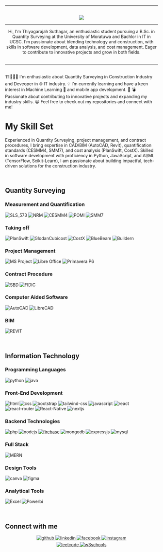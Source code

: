 <hr>
<br>
<div align="center">
  <img src="https://readme-typing-svg.herokuapp.com?font=Fira+Code&size=32&pause=1000&color=C128F7&width=550&lines=Hello%2C;I+am+Thiyagarajah+Suthagar%2C;Welcome+to+my+Portfolio+!!!">
</div>
<hr>
<div align="center">Hi, I'm Thiyagarajah Suthagar, an enthusiastic student pursuing a B.Sc. in Quantity Surveying at the University of Moratuwa and Bachlor in IT in UCSC. I’m passionate about blending technology and construction, with skills in software development, data analysis, and cost management. Eager to contribute to innovative projects and grow in both fields. </div>  
<br> <hr> <br>
  🏗️👷🏻‍♂️ I'm enthusiastic about Quantity Surveying in Construction Industry and Deveoper in 🌐 IT industry.
  💡 I’m currently learning and have a keen interest in Machine Learning 🤖 and mobile app development. 📱
  💣 Passionate about contributing to innovative projects and expanding my industry skills. 
  😀 Feel free to check out my repositories and connect with me!  
<br/>  

# My Skill Set

<p>Experienced in Quantity Surveying, project management, and contract procedures, I bring expertise in CAD/BIM (AutoCAD, Revit), quantification standards (CESMM4, SMM7), and cost analysis (PlanSwift, CostX). Skilled in software development with proficiency in Python, JavaScript, and AI/ML (TensorFlow, Scikit-Learn), I am passionate about building impactful, tech-driven solutions for the construction industry. </p>
<br/>  

## Quantity Surveying
### Measurement and Quantification
![SLS_573](https://img.shields.io/badge/SLS_573-3776AB?style=for-the-badge&logo=SLS_573&logoColor=white)
![NRM](https://img.shields.io/badge/NRM-3776AB?style=for-the-badge&logo=NRM&logoColor=white)
![CESMM4](https://img.shields.io/badge/CESMM4-3776AB?style=for-the-badge&logo=CESMM4&logoColor=white)
![POMI](https://img.shields.io/badge/POMI-3776AB?style=for-the-badge&logo=POMI&logoColor=white)
![SMM7](https://img.shields.io/badge/SMM7-3776AB?style=for-the-badge&logo=SMM7&logoColor=white)

### Taking off
![PlanSwift](https://img.shields.io/badge/PlanSwift-00599C?style=for-the-badge&logo=PlanSwift&logoColor=white)
![GlodanCubicost](https://img.shields.io/badge/GlodanCubicost-00599C?style=for-the-badge&logo=GlodanCubicost&logoColor=white)
![CostX](https://img.shields.io/badge/CostX-00599C?style=for-the-badge&logo=CostX&logoColor=white)
![BlueBeam](https://img.shields.io/badge/BlueBeam-Revu-00599C?style=for-the-badge&logo=BlueBeam-Revu&logoColor=white)
![Buildern](https://img.shields.io/badge/Buildern-00599C?style=for-the-badge&logo=Buildern&logoColor=white)

### Project Management 
![MS Project](https://img.shields.io/badge/MS_Project-323330?style=for-the-badge&logo=MS_Project&logoColor=F7DF1E)
![Libre Office](https://img.shields.io/badge/Libre_Office-323330?style=for-the-badge&logo=Libre_Office&logoColor=F7DF1E)
![Primavera P6](https://img.shields.io/badge/PrimaveraP6-323330?style=for-the-badge&logo=PrimaveraP6&logoColor=F7DF1E)

### Contract Procedure
![SBD](https://img.shields.io/badge/SBD-E34F26?style=for-the-badge&logo=SBD&logoColor=white)
![FIDIC](https://img.shields.io/badge/FIDIC-E34F26?style=for-the-badge&logo=FIDIC&logoColor=white)

### Computer Aided Software
![AutoCAD](https://img.shields.io/badge/AutoCAD-339933?style=for-the-badge&logo=AutoCAD&logoColor=white)
![LibreCAD](https://img.shields.io/badge/LibreCAD-339933?style=for-the-badge&logo=LibreCAD&logoColor=white)

### BIM
![REVIT](https://img.shields.io/badge/REVIT-5C3EE8?style=for-the-badge&logo=REVIT&logoColor=white)

<br/>  

## Information Technology

### Programming Languages
![python](https://img.shields.io/badge/python-3776AB?style=for-the-badge&logo=python&logoColor=white)
![java](https://img.shields.io/badge/java-007396?style=for-the-badge&logo=java&logoColor=white)

### Front-End Development
<!-- ![next](https://img.shields.io/badge/Next-000000?style=for-the-badge&logo=nextdotjs&logoColor=FFFFFF) -->
![html](https://img.shields.io/badge/HTML5-E34F26?style=for-the-badge&logo=html5&logoColor=white)
![css](https://img.shields.io/badge/CSS3-1572B6?style=for-the-badge&logo=css3&logoColor=white)
![bootstrap](https://img.shields.io/badge/bootstrap-28B6F6?style=for-the-badge&logo=bootstrap&logoColor=white)
![tailwind-css](https://img.shields.io/badge/tailwind_css-06B6D4?style=for-the-badge&logo=tailwind-css&logoColor=white)
![javascript](https://img.shields.io/badge/JavaScript-323330?style=for-the-badge&logo=javascript&logoColor=F7DF1E)
![react](https://img.shields.io/badge/React-20232A?style=for-the-badge&logo=react&logoColor=61DAFB)
![react-router](https://img.shields.io/badge/React_Router-CA4245?style=for-the-badge&logo=react-router&logoColor=white) 
![React-Native](https://img.shields.io/badge/React-Native-28B6F6?style=for-the-badge&logo=React-Native&logoColor=white)
![nextjs](https://img.shields.io/badge/Next.js-000000?style=for-the-badge&logo=nextdotjs&logoColor=white)

### Backend Technologies
![php](https://img.shields.io/badge/PHP-777BB4?style=for-the-badge&logo=php&logoColor=white)
![nodejs](https://img.shields.io/badge/Node.js-339933?style=for-the-badge&logo=nodedotjs&logoColor=white)
[![firebase](https://img.shields.io/badge/Firebase-ffaa00?style=for-the-badge&logo=Firebase&logoColor=white)](https://firebase.google.com/)
![mongodb](https://img.shields.io/badge/MongoDB-47A248?style=for-the-badge&logo=mongodb&logoColor=white)
![expressjs](https://img.shields.io/badge/Express.js-000000?style=for-the-badge&logo=express&logoColor=white)
![mysql](https://img.shields.io/badge/MySQL-4479A1?style=for-the-badge&logo=mysql&logoColor=white)

### Full Stack
![MERN](https://img.shields.io/badge/MERN-777BB4?style=for-the-badge&logo=mern&logoColor=white)
<!--
### AI/ML
![tensorflow](https://img.shields.io/badge/TensorFlow-FF6F00?style=for-the-badge&logo=tensorflow&logoColor=white)
![opencv](https://img.shields.io/badge/OpenCV-5C3EE8?style=for-the-badge&logo=opencv&logoColor=white)
![keras](https://img.shields.io/badge/Keras-D00000?style=for-the-badge&logo=keras&logoColor=white)
![scikit-learn](https://img.shields.io/badge/scikit--learn-F7931E?style=for-the-badge&logo=scikit-learn&logoColor=white)
![matplotlib](https://img.shields.io/badge/Matplotlib-3776AB?style=for-the-badge&logo=matplotlib&logoColor=white)
-->
### Design Tools
![canva](https://img.shields.io/badge/canva-00C4CC?style=for-the-badge&logo=canva&logoColor=white)
![figma](https://img.shields.io/badge/figma-000000?style=for-the-badge&logo=figma&logoColor=white)


### Analytical Tools
![Excel](https://img.shields.io/badge/Excel-217346?style=for-the-badge&logo=microsoft-excel&logoColor=white)
![Powerbi](https://img.shields.io/badge/Power%20BI-F2C811?style=for-the-badge&logo=powerbi&logoColor=white)

<br/>  


## Connect with me  
<div align="center">
<a href="https://github.com/ptusutha06" target="_blank">
<img src=https://img.shields.io/badge/github-%2324292e.svg?&style=for-the-badge&logo=github&logoColor=white alt=github style="margin-bottom: 5px;" />
</a>
<a href="https://www.linkedin.com/in/thiyagarajah-suthagar-0904a1206?lipi=urn%3Ali%3Apage%3Ad_flagship3_profile_view_base_contact_details%3BEpi9kkYuSf2Oeuz6dKc9EA%3D%3D" target="_blank">
<img src=https://img.shields.io/badge/linkedin-%231E77B5.svg?&style=for-the-badge&logo=linkedin&logoColor=white alt=linkedin style="margin-bottom: 5px;" />
</a>
<a href="https://www.facebook.com/thiyagarajah.suthagar.5?mibextid=LQQJ4d" target="_blank">
<img src=https://img.shields.io/badge/facebook-%232E87FB.svg?&style=for-the-badge&logo=facebook&logoColor=white alt=facebook style="margin-bottom: 5px;" />
</a>
<a href="https://www.instagram.com/_suthat_06/profilecard" target="_blank">
<img src=https://img.shields.io/badge/instagram-%23000000.svg?&style=for-the-badge&logo=instagram&logoColor=white alt=instagram style="margin-bottom: 5px;" />
</a> 
<br/>
<a href="#" target="_blank">
<img src=https://img.shields.io/badge/leetcode-%23000000.svg?&style=for-the-badge&logo=leetcode&logoColor=white alt=leetcode style="margin-bottom: 5px;" />
</a> 
<a href="#" target="_blank">
<img src=https://img.shields.io/badge/w3schools-%23000000.svg?&style=for-the-badge&logo=w3schools&logoColor=white alt=w3schools style="margin-bottom: 5px;" />
</a>  
</div>  




  

<br/>  




<!--
- 🔭 I’m currently working on ...
- 🌱 I’m currently learning ...
- 👯 I’m looking to collaborate on ...
- 🤔 I’m looking for help with ...
- 💬 Ask me about ...
- 📫 How to reach me: ...
- 😄 Pronouns: ...
- ⚡ Fun fact: ...
-->
